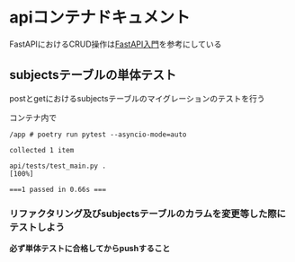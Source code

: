 # apiコンテナドキュメント

FastAPIにおけるCRUD操作は[FastAPI入門](https://zenn.dev/sh0nk/books/537bb028709ab9/viewer/f1b6fc)を参考にしている

## subjectsテーブルの単体テスト

postとgetにおけるsubjectsテーブルのマイグレーションのテストを行う

コンテナ内で

```shell
/app # poetry run pytest --asyncio-mode=auto

collected 1 item

api/tests/test_main.py .
[100%]

===1 passed in 0.66s ===
```

### リファクタリング及びsubjectsテーブルのカラムを変更等した際にテストしよう

__必ず単体テストに合格してからpushすること__
